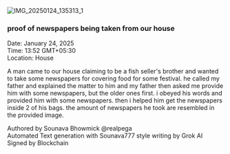 ![IMG_20250124_135313_1](https://github.com/user-attachments/assets/b968e0be-640a-490b-9741-4e8096555caa)

### proof of newspapers being taken from our house

Date: January 24, 2025<br />
Time: 13:52 GMT+05:30<br />
Location: House<br />

A man came to our house claiming to be a fish seller's brother and wanted to take some newspapers for covering food for some festival. he called my father and explained the matter to him and my father then asked me provide him with some newspapers, but the older ones first. i obeyed his words and provided him with some newspapers. then i helped him get the newspapers inside 2 of his bags. the amount of newspapers he took are resembled in the provided image.


Authored by Sounava Bhowmick @realpega<br />
Automated Text generation with Sounava777 style writing by Grok AI<br />
Signed by Blockchain
